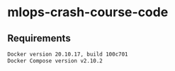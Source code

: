 # mlops-crash-course-code

## Requirements

```bash
Docker version 20.10.17, build 100c701
Docker Compose version v2.10.2
```
